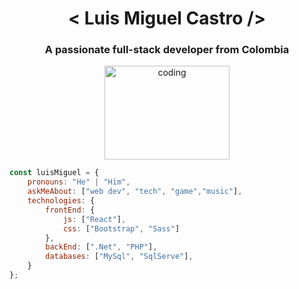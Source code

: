 <h1 align="center"> < Luis Miguel Castro /></h1>
<h3 align="center">A passionate full-stack developer from Colombia</h3>

<p align="center"><img src="https://i.pinimg.com/originals/19/13/d0/1913d04ea6a314311dc8ff7b85f6033b.gif" alt="coding" width="200" height="150"/> </p>


```javascript
const luisMiguel = {
    pronouns: "He" | "Him",
    askMeAbout: ["web dev", "tech", "game","music"],
    technologies: {
        frontEnd: {
            js: ["React"],
            css: ["Bootstrap", "Sass"]
        },
        backEnd: [".Net", "PHP"],
        databases: ["MySql", "SqlServe"],
    }
};
```

